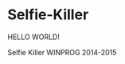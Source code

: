 Selfie-Killer           
=============

<HTML>
<HEAD>
<TITLE></TITLE>
</HEAD>
<BODY>
HELLO WORLD!
</BODY>
</HTML>




Selfie Killer WINPROG 2014-2015
